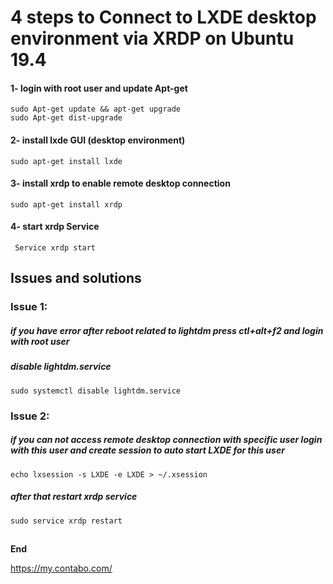 # 4 steps to Connect to LXDE desktop environment via XRDP on Ubuntu 19.4
#### 1- login with root user and update Apt-get
    sudo Apt-get update && apt-get upgrade
    sudo Apt-get dist-upgrade
#### 2- install lxde GUI (desktop environment)
    sudo apt-get install lxde
#### 3- install xrdp to enable remote desktop connection
    sudo apt-get install xrdp
#### 4- start xrdp Service
     Service xrdp start
## Issues and solutions
### Issue 1:
##### if you have error after reboot related to **lightdm** press **ctl+alt+f2** and login with root user
##### disable lightdm.service
    sudo systemctl disable lightdm.service
### Issue 2:
##### if you can not access remote desktop connection with specific user login with this user and create session to auto start **LXDE** for this user
    echo lxsession -s LXDE -e LXDE > ~/.xsession
##### after that restart **xrdp** service
    sudo service xrdp restart
##
**End**

https://my.contabo.com/